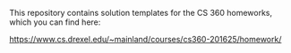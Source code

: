 This repository contains solution templates for the CS 360 homeworks, which you can find here:

https://www.cs.drexel.edu/~mainland/courses/cs360-201625/homework/
